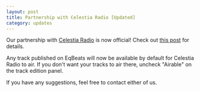 ```yaml
---
layout: post
title: Partnership with Celestia Radio [Updated]
category: updates
---
```


Our partnership with [Celestia Radio][] is now official! Check out [this post][] for details.

[Celestia Radio]: http://ponify.me
[this post]: http://ponify.me/2012/important-new-method-for-submitting-music/

Any track published on EqBeats will now be available by default for Celestia Radio to air. If you don't want your tracks to air there, uncheck "Airable" on the track edition panel.

If you have any suggestions, feel free to contact either of us.
